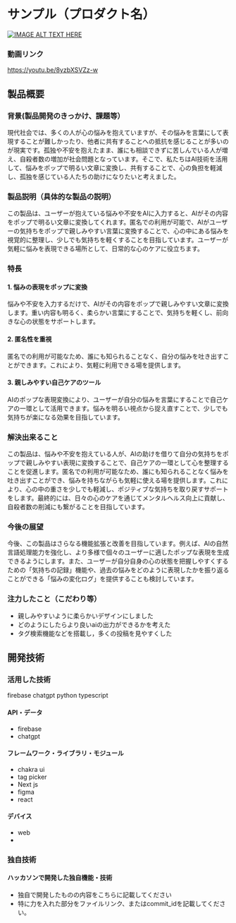# サンプル（プロダクト名）

[![IMAGE ALT TEXT HERE](https://jphacks.com/wp-content/uploads/2024/07/JPHACKS2024_ogp.jpg)](https://www.youtube.com/watch?v=DZXUkEj-CSI)
### 動画リンク
https://youtu.be/8yzbXSVZz-w
## 製品概要
### 背景(製品開発のきっかけ、課題等）
現代社会では、多くの人が心の悩みを抱えていますが、その悩みを言葉にして表現することが難しかったり、他者に共有することへの抵抗を感じることが多いのが現実です。孤独や不安を抱えたまま、誰にも相談できずに苦しんでいる人が増え、自殺者数の増加が社会問題となっています。そこで、私たちはAI技術を活用して、悩みをポップで明るい文章に変換し、共有することで、心の負担を軽減し、孤独を感じている人たちの助けになりたいと考えました。
### 製品説明（具体的な製品の説明）
この製品は、ユーザーが抱えている悩みや不安をAIに入力すると、AIがその内容をポップで明るい文章に変換してくれます。匿名での利用が可能で、AIがユーザーの気持ちをポップで親しみやすい言葉に変換することで、心の中にある悩みを視覚的に整理し、少しでも気持ちを軽くすることを目指しています。ユーザーが気軽に悩みを表現できる場所として、日常的な心のケアに役立ちます。
### 特長
#### 1. 悩みの表現をポップに変換
悩みや不安を入力するだけで、AIがその内容をポップで親しみやすい文章に変換します。重い内容も明るく、柔らかい言葉にすることで、気持ちを軽くし、前向きな心の状態をサポートします。
#### 2. 匿名性を重視
匿名での利用が可能なため、誰にも知られることなく、自分の悩みを吐き出すことができます。これにより、気軽に利用できる場を提供します。
#### 3. 親しみやすい自己ケアのツール
AIのポップな表現変換により、ユーザーが自分の悩みを言葉にすることで自己ケアの一環として活用できます。悩みを明るい視点から捉え直すことで、少しでも気持ちが楽になる効果を目指しています。

### 解決出来ること
この製品は、悩みや不安を抱えている人が、AIの助けを借りて自分の気持ちをポップで親しみやすい表現に変換することで、自己ケアの一環として心を整理することを促進します。匿名での利用が可能なため、誰にも知られることなく悩みを吐き出すことができ、悩みを持ちながらも気軽に使える場を提供します。これにより、心の中の重さを少しでも軽減し、ポジティブな気持ちを取り戻すサポートをします。最終的には、日々の心のケアを通じてメンタルヘルス向上に貢献し、自殺者数の削減にも繋がることを目指しています。

### 今後の展望
今後、この製品はさらなる機能拡張と改善を目指しています。例えば、AIの自然言語処理能力を強化し、より多様で個々のユーザーに適したポップな表現を生成できるようにします。また、ユーザーが自分自身の心の状態を把握しやすくするための「気持ちの記録」機能や、過去の悩みをどのように表現したかを振り返ることができる「悩みの変化ログ」を提供することも検討しています。
### 注力したこと（こだわり等）
* 親しみやすいように柔らかいデザインにしました
* どのようにしたらより良いaiの出力ができるかを考えた
* タグ検索機能などを搭載し，多くの投稿を見やすくした

## 開発技術
### 活用した技術
firebase
chatgpt
python
typescript

#### API・データ
* firebase
* chatgpt

#### フレームワーク・ライブラリ・モジュール
* chakra ui
* tag picker
* Next js
* figma
* react

#### デバイス
* web
* 

### 独自技術
#### ハッカソンで開発した独自機能・技術
* 独自で開発したものの内容をこちらに記載してください
* 特に力を入れた部分をファイルリンク、またはcommit_idを記載してください。
